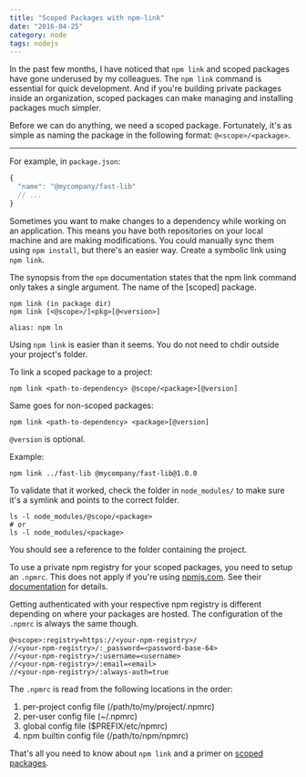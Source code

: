```yaml
---
title: "Scoped Packages with npm-link"
date: "2016-04-25"
category: node
tags: nodejs
---
```


In the past few months, I have noticed that `npm link` and scoped packages have gone underused by my colleagues.
The `npm link` command is essential for quick development. And if you're building private packages inside an organization, scoped packages can make managing and installing packages much simpler.

Before we can do anything, we need a scoped package. Fortunately, it's as simple as naming the package in the following format: `@<scope>/<package>`.

---

For example, in `package.json`:

```js
{
  "name": "@mycompany/fast-lib"
  // ...
}
```

Sometimes you want to make changes to a dependency while working on an application. This means you have both repositories on your local machine and are making modifications. You could manually sync them using `npm install`, but there's an easier way. Create a symbolic link using `npm link`.

The synopsis from the `npm` documentation states that the npm link command only takes a single argument. The name of the [scoped] package.

```tt
npm link (in package dir)
npm link [<@scope>/]<pkg>[@<version>]

alias: npm ln
```

Using `npm link` is easier than it seems. You do not need to chdir outside your project's folder.

To link a scoped package to a project:

```
npm link <path-to-dependency> @scope/<package>[@version]
```

Same goes for non-scoped packages:

```
npm link <path-to-dependency> <package>[@version]
```

`@version` is optional.

Example:

```
npm link ../fast-lib @mycompany/fast-lib@1.0.0
```

To validate that it worked, check the folder in `node_modules/` to make sure it's a symlink and points to the correct folder.

```
ls -l node_modules/@scope/<package>
# or
ls -l node_modules/<package>
```

You should see a reference to the folder containing the project.

To use a private npm registry for your scoped packages, you need to setup an `.npmrc`. This does not apply if you're using [npmjs.com](https://www.npmjs.com/npm/private-packages). See their [documentation](https://docs.npmjs.com/orgs/what-are-orgs) for details.

Getting authenticated with your respective npm registry is different depending on where your packages are hosted. The configuration of the `.npmrc` is always the same though.

```
@<scope>:registry=https://<your-npm-registry>/
//<your-npm-registry>/:_password=<password-base-64>
//<your-npm-registry>/:username=<username>
//<your-npm-registry>/:email=<email>
//<your-npm-registry>/:always-auth=true
```

The `.npmrc` is read from the following locations in the order:

1. per-project config file (/path/to/my/project/.npmrc)
1. per-user config file (~/.npmrc)
1. global config file ($PREFIX/etc/npmrc)
1. npm builtin config file (/path/to/npm/npmrc)

That's all you need to know about `npm link` and a primer on [scoped packages](https://docs.npmjs.com/misc/scope).
